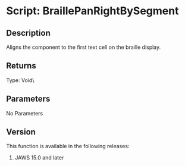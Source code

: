 # Script: BraillePanRightBySegment

## Description

Aligns the component to the first text cell on the braille display.

## Returns

Type: Void\

## Parameters

No Parameters

## Version

This function is available in the following releases:

1.  JAWS 15.0 and later
